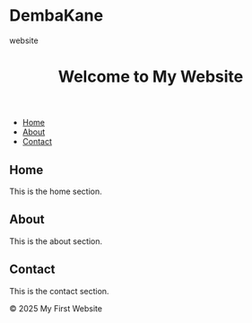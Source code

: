 # DembaKane
website
<!DOCTYPE html>
<html lang="en">
<head>
    <meta charset="UTF-8">
    <meta name="viewport" content="width=device-width, initial-scale=1.0">
    <title>My First Website</title>
    <link rel="stylesheet" href="styles.css">
</head>
<body>
    <header>
        <h1>Welcome to My Website</h1>
    </header>
    <nav>
        <ul>
            <li><a href="#home">Home</a></li>
            <li><a href="#about">About</a></li>
            <li><a href="#contact">Contact</a></li>
        </ul>
    </nav>
    <main>
        <section id="home">
            <h2>Home</h2>
            <p>This is the home section.</p>
        </section>
        <section id="about">
            <h2>About</h2>
            <p>This is the about section.</p>
        </section>
        <section id="contact">
            <h2>Contact</h2>
            <p>This is the contact section.</p>
        </section>
    </main>
    <footer>
        <p>&copy; 2025 My First Website</p>
    </footer>
    <script src="scripts.js"></script>
</body>
</html>
